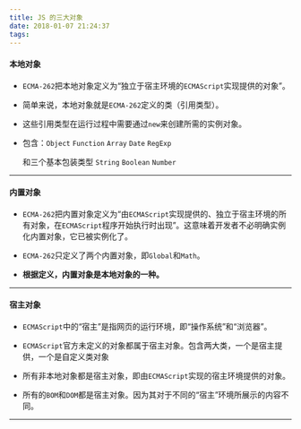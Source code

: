 ```yaml
---
title: JS 的三大对象
date: 2018-01-07 21:24:37
tags:
---
```


#### 本地对象

* `ECMA-262`把本地对象定义为“独立于宿主环境的`ECMAScript`实现提供的对象”。

* 简单来说，本地对象就是`ECMA-262`定义的类（引用类型）。

* 这些引用类型在运行过程中需要通过`new`来创建所需的实例对象。

* 包含：`Object` `Function` `Array`  `Date` `RegExp`

	和三个基本包装类型 `String` `Boolean` `Number`

------

#### 内置对象

* `ECMA-262`把内置对象定义为“由`ECMAScript`实现提供的、独立于宿主环境的所有对象，在`ECMAScript`程序开始执行时出现”。这意味着开发者不必明确实例化内置对象，它已被实例化了。

* `ECMA-262`只定义了两个内置对象，即`Global`和`Math`。

* **根据定义，内置对象是本地对象的一种。**

------

#### 宿主对象

* `ECMAScript`中的“宿主”是指网页的运行环境，即“操作系统”和“浏览器”。

* `ECMAScript`官方未定义的对象都属于宿主对象。包含两大类，一个是宿主提供，一个是自定义类对象

* 所有非本地对象都是宿主对象，即由`ECMAScript`实现的宿主环境提供的对象。

* 所有的`BOM`和`DOM`都是宿主对象。因为其对于不同的“宿主”环境所展示的内容不同。

------

